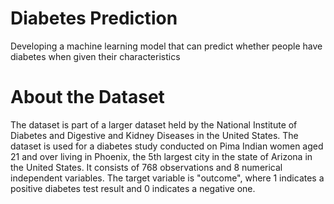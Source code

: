 # Diabetes Prediction
 Developing a machine learning model that can predict whether people have diabetes when given their characteristics
# About the Dataset
The dataset is part of a larger dataset held by the National Institute of Diabetes and Digestive and Kidney Diseases in the United States. The dataset is used for a diabetes study conducted on Pima Indian women aged 21 and over living in Phoenix, the 5th largest city in the state of Arizona in the United States. It consists of 768 observations and 8 numerical independent variables. The target variable is "outcome", where 1 indicates a positive diabetes test result and 0 indicates a negative one.
